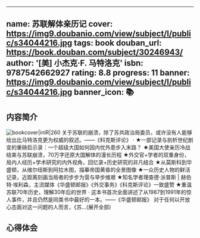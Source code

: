 
---
name: 苏联解体亲历记
cover: https://img9.doubanio.com/view/subject/l/public/s34044216.jpg
tags: book
douban_url: https://book.douban.com/subject/30246943/
author: '[美] 小杰克·F. 马特洛克'
isbn: 9787542662927
rating:  8.8 
progress: 11
banner: https://img9.doubanio.com/view/subject/l/public/s34044216.jpg
banner_icon: 📚
---


## 内容简介
![bookcover|inlR|260](https://img9.doubanio.com/view/subject/l/public/s34044216.jpg)
关于苏联的崩溃，除了苏共政治局委员，或许没有人能够给出比马特洛克更为权威的叙述。——《科克斯评论》
·
★一部记录与剖析世纪剧变的重磅启示录：一个超级大国如何因内忧外患步入末路？
★美国大使亲历冷战结束与苏联崩溃，70万字还原大国解体的漫长历程
★外交官+学者的双重身份，局内人经历+学术研究的内外视角，回忆录+历史研究的非凡结合
★从莫斯科到华盛顿，从维尔纽斯到阿拉木图，描摹帝国黄昏的全景图像
★一众历史人物的鲜活记录，近距离刻画当局者的步步为营与举步维艰
★知名学者理查德·派普斯 | 赫伯特·埃利森，主流媒体《华盛顿邮报》《外交事务》《科克斯评论》一致盛赞
★重温苏联70年历史，理解30年后的世界
·
这本书首次全面讲述了从1987到1991年的惊人事件，并且仍然是同类书中最好的一本。——《华盛顿邮报》
对于任何以开放心态面对这一问题的人而言，《苏...(展开全部)



## 心得体会

